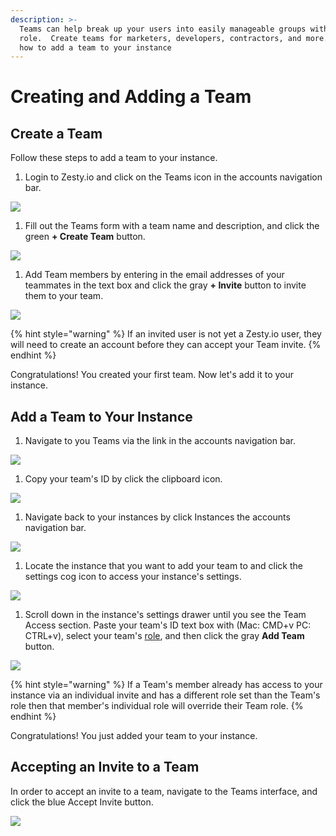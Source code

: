 ```yaml
---
description: >-
  Teams can help break up your users into easily manageable groups with a single
  role.  Create teams for marketers, developers, contractors, and more.  Learn
  how to add a team to your instance
---
```


# Creating and Adding a Team

## Create a Team

Follow these steps to add a team to your instance.

1. Login to Zesty.io and click on the Teams icon in the accounts navigation bar. &#x20;

![](../../.gitbook/assets/Teams-01-accounts-nav-bar.png)

1. Fill out the Teams form with a team name and description, and click the green **+ Create Team** button.  &#x20;

![](../../.gitbook/assets/Teams-02-create-a-team.png)

1. Add Team members by entering in the email addresses of your teammates in the text box and click the gray **+ Invite** button to invite them to your team. &#x20;

![](../../.gitbook/assets/Teams-03-add-members.png)

{% hint style="warning" %}
If an invited user is not yet a Zesty.io user, they will need to create an account before they can accept your Team invite.
{% endhint %}

Congratulations! You created your first team. Now let's add it to your instance.

## Add a Team to Your Instance

1. Navigate to you Teams via the link in the accounts navigation bar. &#x20;

![](../../.gitbook/assets/Teams-01-accounts-nav-bar.png)

1. Copy your team's ID by click the clipboard icon.  &#x20;

![](../../.gitbook/assets/Teams-02-copy-team-id.png)

1. Navigate back to your instances by click Instances the accounts navigation bar.                                                           &#x20;

![](../../.gitbook/assets/Teams-03-navigate-to-instances.png)

1. Locate the instance that you want to add your team to and click the settings cog icon to access your instance's settings. &#x20;

![](../../.gitbook/assets/Teams-04-instance-settings-cog.png)

1. Scroll down in the instance's settings drawer until you see the Team Access section. Paste your team's ID text box with (Mac: CMD+v  PC: CTRL+v), select your team's [role](../../getting-started/roles-and-permissions.md), and then click the gray **Add Team** button.                                &#x20;

![](../../.gitbook/assets/Teams-05-team-access.png)

{% hint style="warning" %}
If a Team's member already has access to your instance via an individual invite and has a different role set than the Team's role then that member's individual role will override their Team role.
{% endhint %}

Congratulations! You just added your team to your instance.

## Accepting an Invite to a Team

In order to accept an invite to a team, navigate to the Teams interface, and click the blue Accept Invite button. &#x20;

![](../../.gitbook/assets/teams-interface.png)
